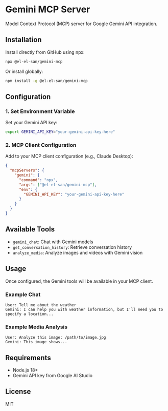 # Gemini MCP Server

Model Context Protocol (MCP) server for Google Gemini API integration.

## Installation

Install directly from GitHub using npx:

```bash
npx @el-el-san/gemini-mcp
```

Or install globally:

```bash
npm install -g @el-el-san/gemini-mcp
```

## Configuration

### 1. Set Environment Variable

Set your Gemini API key:

```bash
export GEMINI_API_KEY="your-gemini-api-key-here"
```

### 2. MCP Client Configuration

Add to your MCP client configuration (e.g., Claude Desktop):

```json
{
  "mcpServers": {
    "gemini": {
      "command": "npx",
      "args": ["@el-el-san/gemini-mcp"],
      "env": {
        "GEMINI_API_KEY": "your-gemini-api-key-here"
      }
    }
  }
}
```

## Available Tools

- `gemini_chat`: Chat with Gemini models
- `get_conversation_history`: Retrieve conversation history
- `analyze_media`: Analyze images and videos with Gemini vision

## Usage

Once configured, the Gemini tools will be available in your MCP client.

### Example Chat
```
User: Tell me about the weather
Gemini: I can help you with weather information, but I'll need you to specify a location...
```

### Example Media Analysis
```
User: Analyze this image: /path/to/image.jpg
Gemini: This image shows...
```

## Requirements

- Node.js 18+
- Gemini API key from Google AI Studio

## License

MIT